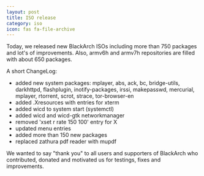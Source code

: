 ```yaml
---
layout: post
title: ISO release
category: iso
icon: fas fa-file-archive
---
```


Today, we released new BlackArch ISOs including more than 750 packages and lot's of improvements. Also, armv6h and armv7h repositories are filled with about 650 packages.


A short ChangeLog:

* added new system packages: mplayer, abs, ack, bc, bridge-utils, darkhttpd, flashplugin, inotify-packages, irssi,                                        makepasswd, mercurial, mplayer, rtorrent, scrot, strace, tor-browser-en
* added .Xresources with entries for xterm
* added wicd to system start (systemctl)
* added wicd and wicd-gtk networkmanager
* removed 'xset r rate 150 100' entry for X
* updated menu entries
* added more than 150 new packages
* replaced zathura pdf reader with mupdf



We wanted to say "thank you" to all users and supporters of BlackArch who contributed, donated and motivated us for testings, fixes and improvements.